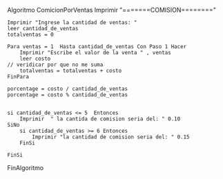 Algoritmo ComicionPorVentas
	Imprimir "=======COMISION========"

	Imprimir "Ingrese la cantidad de ventas: "
	leer cantidad_de_ventas
	totalventas = 0
	
	Para ventas = 1  Hasta cantidad_de_ventas Con Paso 1 Hacer
		Imprimir "Escribe el valor de la venta " , ventas
		leer costo
	// veridicar por que no me suma
		totalventas = totalventas + costo
	FinPara
	
	porcentage = costo / cantidad_de_ventas
	porcentage = costo % cantidad_de_ventas
	
	
	si cantidad_de_ventas <= 5  Entonces
		Imprimir  " la cantida de comision seria del: " 0.10
	SiNo
		si cantidad_de_ventas >= 6 Entonces
			Imprimir "la cantidad de comision seria del: " 0.15
		FinSi
		
	FinSi
FinAlgoritmo
